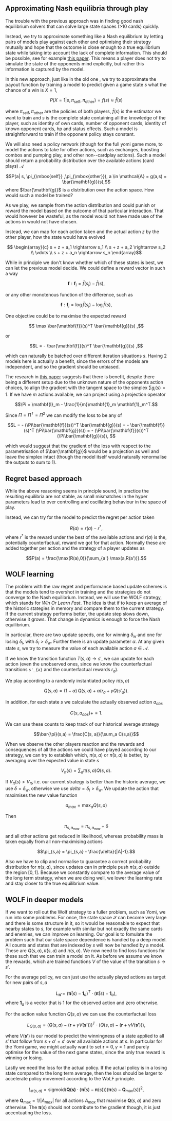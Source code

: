 ## Approximating Nash equilibria through play

The trouble with the previous approach was in finding good nash equilibrium solvers that can solve large state spaces (>10 cards) quickly.

Instead, we try to approximate something like a Nash equilibrium by letting pairs of models play against each other and optimising their strategy mutually and hope that the outcome is close enough to a true equilibrium state while taking into account the lack of complete information. This should be possible, see for example [this paper](https://openreview.net/pdf?id=cc8h3I3V4E). This means a player does not try to simulate the state of the opponents mind explicitly, but rather this information is captured by the model.

In this new approach, just like in the old one , we try to approximate the payout function by training a model to predict given a game state $s$ what the chance of a win is $X=1$,

$$P(X=1|s,\pi_{\mbox{self}} ,\pi_{\mbox{other}}) = f(s) \approx \bar{f}(s)$$

where $\pi_{\mbox{self}} ,\pi_{\mbox{other}}$ are the policies of both players, $\bar{f}(s)$ is the estimator we want to train and $s$ is the complete state containing all the knowledge of the player, such as identity of own cards, number of opponent cards, identity of known opponent cards, hp and status effects.
Such a model is straightforward to train if the opponent policy stays constant.

We will also need a policy network (though for the full yomi game more, to model the actions to take for other actions, such as exchanges, boosting combos and pumping play, and other non--cardplay actions).
Such a model should return a probability distribution over the available actions (card plays) $\mathcal{A}$

$$P(a| s, \pi_{\mbox{self}} ,\pi_{\mbox{other}}), a \in \mathcal{A} = g(a,s) = \bar{\mathbf{g}}(s),$$
where $\bar{\mathbf{g}}$ is a distribution over the action space.
How would such a model be trained?

As we play, we sample from the action distribution and could punish or reward the model based on the outcome of that particular interaction. That would however be wasteful, as the model would not have made use of the actions in would not have chosen.

Instead, we can map for each action taken and the actual action $z$ by the other player, how the state would have evolved

$$ \begin{array}{c} s + z + a_1 \rightarrow s_1  \\
s + z + a_2 \rightarrow s_2 \\
\vdots \\
s + z + a_n \rightarrow s_n
 \end{array}$$

While in principle we don't know whether which of these states is best, we can let the previous model decide. We could define a reward vector in such a way

$$\mathbf{f}: \mathbf{f}_i = \bar{f}(s_i) - \bar{f}(s),$$

or any other monotenous function of the difference, such as

$$\mathbf{f}: \mathbf{f}_i = \log \bar{f}(s_i) - \log \bar{f}(s),$$

One objective could be to maximise the expected reward

$$ \max  \bar{\mathbf{f}}(s)^T \bar{\mathbf{g}}(s) ,$$

or

$$L = - \bar{\mathbf{f}}(s)^T  \bar{\mathbf{g}}(s) ,$$

which can naturally be batched over different iteration situations $s$. Having 2 models here is actually a benefit, since the errors of the models are independent, and so the gradient should be unbiased.


The research in [this paper](https://openreview.net/pdf?id=cc8h3I3V4E) suggests that there is benefit, despite there being a different setup due to the unknown nature of the opponents action choices, to align the gradient with the tangent space to the simplex $\sum g_i(s) = 1$. If we have $m$ actions available, we can project using a projection operator

$$\Pi = \mathbf{I}_m - \frac{1}{m}\mathbf{1}_m \mathbf{1}_m^T.$$

Since $\Pi = \Pi^T = \Pi^2$ we can modify the loss to be any of

$$L = - (\Pi\bar{\mathbf{f}}(s))^T  \bar{\mathbf{g}}(s)  =  - \bar{\mathbf{f}}(s)^T  (\Pi\bar{\mathbf{g}}(s)) = - (\Pi\bar{\mathbf{f}}(s))^T (\Pi\bar{\mathbf{g}}(s)), $$

which would suggest that the gradient of the loss with respect to the parametrisation of $\bar{\mathbf{g}}$ would be a projection as well and leave the simplex intact (though the model itself would naturally renormalise the outputs to sum to 1).

## Regret based approach

While the above reasoning seems in principle sound, in practice the resulting equilibria are not stable, as small mismatches in the hyper parameters lead to over controlling and oscillating behaviour in the space of play.

Instead, we can try for the model to predict the regret per action taken

$$R(a) =  r(a) - r^*,$$
where $r^*$ is the reward under the best of the available actions and $r(a)$ is the, potentially counterfactual, reward we got for that action.
Normally these are added together per action and the strategy of a player updates as

$$P(a) = \frac{\max(R(a),0)}{\sum_{a'} \max(a,R(a'))}.$$


## WOLF learning

The problem with the raw regret and performance based update schemes is that the models tend to overshot in training and the strategies do not converge to the Nash equilibrium.
Instead, we will use the WOLF strategy, which stands for *Win Or Learn Fast*. The idea is that if to keep an average of the historic stategies in memory and compare them to the current strategy. If the current strategy performs better, the update step slows down, otherwise it grows. That change in dynamics is enough to force the Nash equilibrium.

In particular, there are two update speeds, one for winning $\delta_w$ and one for losing $\delta_l$, with $\delta_l > \delta_w$. Further there is an update parameter $\alpha$.
At any given state $s$, we try to measure the value of each available action $a\in \mathcal{A}.$

If we know the transition function $T(s,a) \rightarrow s'$, we can update for each action (even the unobserved ones, since we know the counterfactual transitions `s'_{a}` and the counterfactual rewards $r_a$).

We play according to a randomly instantiated policy $\pi(s,a)$

$$Q(s,a) = (1-\alpha)\,Q(s,a) + \alpha \left( r_a  + \gamma Q(s'_a)\right).$$

In addition, for each state $s$ we calculate the actually observed action $a_{obs}$

$$C(s, a_{obs}) += 1.$$

We can use these counts to keep track of our historical average strategy

$$\bar{\pi}(s,a)  =  \frac{C(s, a)}{\sum_a C(s,a)}$$

When we observe the other players reaction and the rewards and consequences of all the actions we could have played according to our strategy, we can try to establish which, $\pi(s,a)$ or $\bar{\pi}(s,a)$ is better, by averaging over the expected value in state $s$

$$V_{\pi}(s) = \sum_a \pi(s,a) Q(s,a).$$

If $V_{\pi}(s) > V_{\bar{\pi}}$, i.e. our current strategy is better than the historic average, we use $\delta = \delta_w$, otherwise we use $delta = \delta_l > \delta_w$. We update the action that maximises the new value function

$$a_{max} = \max_{a} Q(s,a)$$

Then

$$\pi_{s,a_{max}} = \pi_{s,a_{max}} + \delta$$
and all other actions get reduced in likelihood, whereas probability mass is taken equally from all non-maximising actions

$$\pi_{s,a} = \pi_{s,a} - \frac{\delta}{|A|-1}.$$

Also we have to clip and normalise to guarantee a correct probability distribution for $\pi(s,a)$, since updates can in principle push $\pi(s,a)$ outside the region $[0,1]$. Because we constantly compare to the average value of the long term strategy, when we are doing well, we lower the learning rate and stay closer to the true equilibrium value.

## WOLF in deeper models

If we want to roll out the Wolf strategy to a fuller problem, such as Yomi, we run into some problems. For once, the state space $\mathcal{S}$ can become very large and there is some structure in it, so it would be reasonable to expect that nearby states to $s$, for example with similar but not exactly the same cards and enemies, we can improve on learning.
Our goal is to fomulate the problem such that our state space dependence is handled by a deep model. All counts and states that are indexed by $s$ will now be handled by a model. These are $Q(s,a), \bar{\pi}(s,a)$ and $\pi(s,a).$
We now need to find loss functions for these such that we can train a model on it. As before we assume we know the rewards, which are trained functions $V$ of the value of the transition $s \rightarrow s'$.

For the average policy, we can just use the actually played actions as target for new pairs of $s,a$

$$L_{\mathbf{\bar{\pi}}} = (\mathbf{\bar{\pi}}(s) - \mathbf{1}_a)^T\cdot(\mathbf{\bar{\pi}}(s) - \mathbf{1}_a),$$
where $\mathbf{1}_a$ is a vector that is $1$ for the observed action and zero otherwise.

For the action value function $Q(s,a)$ we can use the counterfactual loss

$$L_{Q(s,a)} = (Q(s,a)- (\mathbf{r} + \gamma V(\mathbf{s'})))^T\cdot(Q(s,a)- (\mathbf{r} + \gamma V(\mathbf{s'}))),$$

where $V(\mathbf{s'})$ is our model to predict the winningness of a state applied to all $s'$ that follow from $s+a'=s'$ over all available actions at $s$.
In particular for the Yomi game, we might actually want to set $\mathbf{r} = 0, \gamma=1$ and purely optimise for the value of the next game states, since the only true reward is winning or losing.

Lastly we need the loss for the actual policy. If the actual policy is in a losing state compared to the long term average, then the loss should be larger to accelerate policy movement according to the WoLF principle.

$$L_{\pi(s,a)} = \mbox{sigmoid}(\mathbf{Q(s)}\cdot \left(\mathbf{\bar{\pi}}(s) - \mathbf{\pi}(s)\right) ) (\mathbf{\pi}(s) - \mathbf{Q_{\mbox{max}}}(s))^2,$$


where $\mathbf{Q_{\mbox{max}}} = 1/|A_{max}|$ for all actions $A_{max}$ that maximise $\mathbf{Q}(s,a)$ and zero otherwise. The $\mathbf{\pi}(s)$ should not contribute to the gradient though, it is just accentuating the loss.
